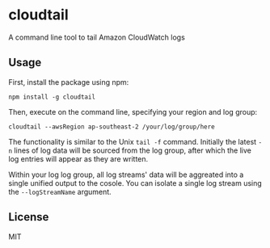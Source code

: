 # cloudtail

A command line tool to tail Amazon CloudWatch logs

## Usage

First, install the package using npm:

    npm install -g cloudtail

Then, execute on the command line, specifying your region and log group:

    cloudtail --awsRegion ap-southeast-2 /your/log/group/here

The functionality is similar to the Unix `tail -f` command. Initially the latest `-n` lines of log data will be sourced from the log group, after which the live log entries will appear as they are written.

Within your log log group, all log streams' data will be aggreated into a single unified output to the cosole. You can isolate a single log stream using the `--logStreamName` argument.

## License

MIT